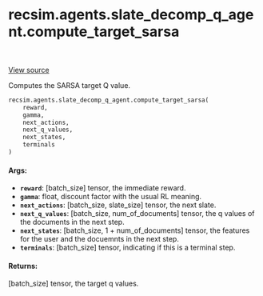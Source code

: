 <div itemscope itemtype="http://developers.google.com/ReferenceObject">
<meta itemprop="name" content="recsim.agents.slate_decomp_q_agent.compute_target_sarsa" />
<meta itemprop="path" content="Stable" />
</div>

# recsim.agents.slate_decomp_q_agent.compute_target_sarsa

<table class="tfo-notebook-buttons tfo-api" align="left">
</table>

<a target="_blank" href="https://github.com/google-research/recsim/tree/master/recsim//agents/slate_decomp_q_agent.py">View
source</a>

Computes the SARSA target Q value.

```python
recsim.agents.slate_decomp_q_agent.compute_target_sarsa(
    reward,
    gamma,
    next_actions,
    next_q_values,
    next_states,
    terminals
)
```

<!-- Placeholder for "Used in" -->

#### Args:

*   <b>`reward`</b>: [batch_size] tensor, the immediate reward.
*   <b>`gamma`</b>: float, discount factor with the usual RL meaning.
*   <b>`next_actions`</b>: [batch_size, slate_size] tensor, the next slate.
*   <b>`next_q_values`</b>: [batch_size, num_of_documents] tensor, the q values
    of the documents in the next step.
*   <b>`next_states`</b>: [batch_size, 1 + num_of_documents] tensor, the
    features for the user and the docuemnts in the next step.
*   <b>`terminals`</b>: [batch_size] tensor, indicating if this is a terminal
    step.

#### Returns:

[batch_size] tensor, the target q values.
